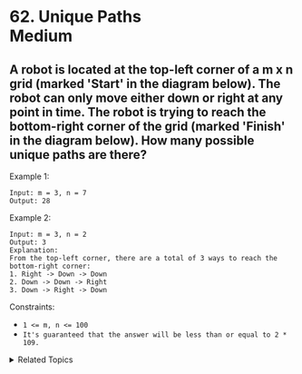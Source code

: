 # 62. Unique Paths<br> Medium

## A robot is located at the top-left corner of a m x n grid (marked 'Start' in the diagram below). The robot can only move either down or right at any point in time. The robot is trying to reach the bottom-right corner of the grid (marked 'Finish' in the diagram below). How many possible unique paths are there?

Example 1:

```
Input: m = 3, n = 7
Output: 28
```

Example 2:

```
Input: m = 3, n = 2
Output: 3
Explanation:
From the top-left corner, there are a total of 3 ways to reach the bottom-right corner:
1. Right -> Down -> Down
2. Down -> Down -> Right
3. Down -> Right -> Down
```

Constraints:

- `1 <= m, n <= 100`
- `It's guaranteed that the answer will be less than or equal to 2 * 109.`

<details>

<summary> Related Topics </summary>

-   `Array`
-   `Dynamic Programming`

</details>
